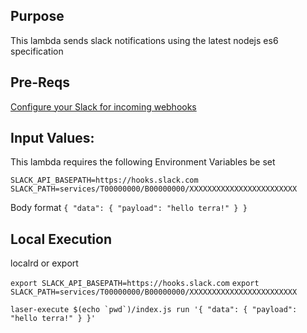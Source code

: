 ## Purpose
This lambda sends slack notifications using the latest nodejs es6 specification

## Pre-Reqs

[Configure your Slack for incoming webhooks](https://api.slack.com/incoming-webhooks)

## Input Values:
This lambda requires the following Environment Variables be set 

```
SLACK_API_BASEPATH=https://hooks.slack.com
SLACK_PATH=services/T00000000/B00000000/XXXXXXXXXXXXXXXXXXXXXXXX
```

Body format
`{ "data": { "payload": "hello terra!" } }`

## Local Execution
localrd or export

`export SLACK_API_BASEPATH=https://hooks.slack.com`
`export SLACK_PATH=services/T00000000/B00000000/XXXXXXXXXXXXXXXXXXXXXXXX`

```
laser-execute $(echo `pwd`)/index.js run '{ "data": { "payload": "hello terra!" } }'
```